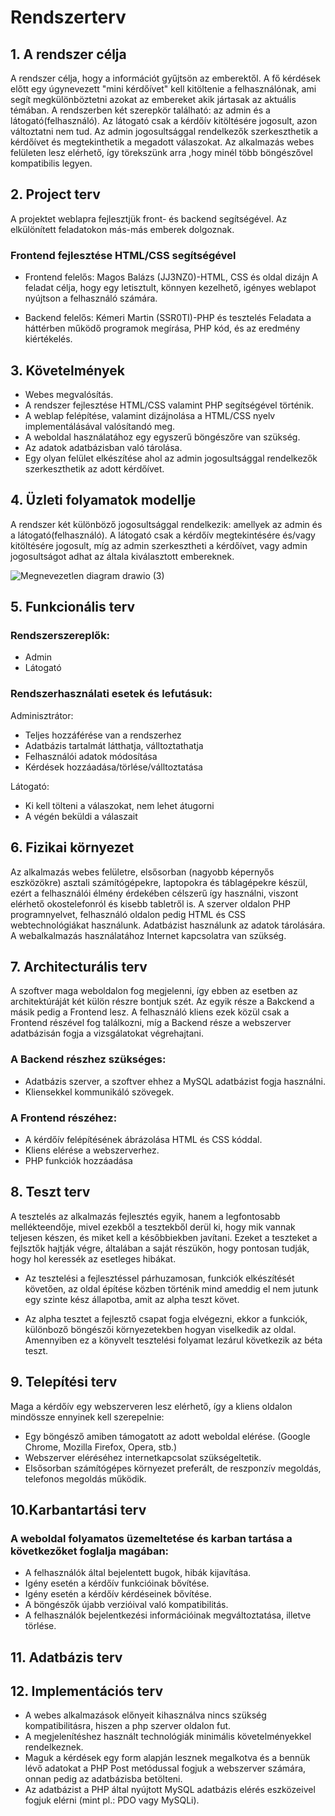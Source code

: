 # Rendszerterv

## 1. A rendszer célja

A rendszer célja, hogy a információt gyűjtsön az emberektől. A fő kérdések előtt egy úgynevezett "mini kérdőívet" kell kitöltenie a felhasználónak, ami segít megkülönböztetni azokat az embereket akik jártasak az aktuális témában. A rendszerben két szerepkör található: az admin és a látogató(felhasználó). Az látogató csak a kérdőív kitöltésére jogosult, azon változtatni nem tud. Az admin jogosultsággal rendelkezők szerkeszthetik a kérdőívet és megtekinthetik a megadott válaszokat. Az alkalmazás webes felületen lesz elérhető, így törekszünk arra ,hogy minél több böngészővel kompatibilis legyen.<br>

## 2. Project terv

A projektet weblapra fejlesztjük front- és backend segítségével. Az elkülönített feladatokon más-más emberek dolgoznak.
### Frontend fejlesztése HTML/CSS segítségével <br>
- Frontend felelős: Magos Balázs (JJ3NZ0)-HTML, CSS és oldal dizájn
A feladat célja, hogy egy letisztult, könnyen kezelhető, igényes weblapot nyújtson a felhasználó számára. <br>

- Backend felelős: Kémeri Martin (SSR0TI)-PHP és tesztelés
Feladata a háttérben működő programok megírása, PHP kód, és az eredmény kiértékelés. <br>

## 3. Követelmények<br>

- Webes megvalósítás.<br>
- A rendszer fejlesztése HTML/CSS valamint PHP segítségével történik.<br>
- A weblap felépítése, valamint dizájnolása a HTML/CSS nyelv implementálásával valósítandó meg.<br>
- A weboldal használatához egy egyszerű böngészőre van szükség.<br>
- Az adatok adatbázisban való tárolása.<br>
- Egy olyan felület elkészítése ahol az admin jogosultsággal rendelkezők szerkeszthetik az adott kérdőívet.<br>

## 4. Üzleti folyamatok modellje

A rendszer két különböző jogosultsággal rendelkezik: amellyek az admin és a látogató(felhasználó). A látogató csak a kérdőív megtekintésére és/vagy kitöltésére jogosult, míg az admin szerkesztheti a kérdőívet, vagy admin jogosultságot adhat az általa kiválasztott embereknek.<br>


![Megnevezetlen diagram drawio (3)](https://user-images.githubusercontent.com/113610538/200619751-c2213b8a-4989-456f-8ad6-408b20f690ee.png)


## 5. Funkcionális terv

### Rendszerszereplők:
- Admin <br>
- Látogató <br>

### Rendszerhasználati esetek és lefutásuk:
 Adminisztrátor:

- Teljes hozzáférése van a rendszerhez <br>
- Adatbázis tartalmát látthatja, válltoztathatja <br>
- Felhasználói adatok módosítása <br>
- Kérdések hozzáadása/törlése/válltoztatása <br>

 Látogató:
- Ki kell tölteni a válaszokat, nem lehet átugorni <br>
- A végén beküldi a válaszait <br>


## 6. Fizikai környezet

Az alkalmazás webes felületre, elsősorban (nagyobb képernyős eszközökre) asztali számítógépekre, laptopokra és táblagépekre készül, ezért a felhasználói élmény érdekében célszerű így használni, viszont elérhető okostelefonról és kisebb tabletről is.
A szerver oldalon PHP programnyelvet, felhasználó oldalon pedig HTML és CSS webtechnológiákat használunk. 
Adatbázist használunk az adatok tárolására.
A webalkalmazás használatához Internet kapcsolatra van szükség.

## 7. Architecturális terv
A szoftver maga weboldalon fog megjelenni, így ebben az esetben az architektúráját két külön részre bontjuk szét.
Az egyik része a Bakckend a másik pedig a Frontend lesz.
A felhasználó kliens ezek közül csak a Frontend részével fog találkozni, míg a Backend része a webszerver adatbázisán fogja a vizsgálatokat végrehajtani.

### A Backend részhez szükséges:
- Adatbázis szerver, a szoftver ehhez a MySQL adatbázist fogja használni. <br>
- Kliensekkel kommunikáló szövegek. <br>

### A Frontend részéhez:
- A kérdőív felépítésének ábrázolása HTML és CSS kóddal. <br>
- Kliens elérése a webszerverhez. <br>
- PHP funkciók hozzáadása <br>

## 8. Teszt terv

A tesztelés az alkalmazás fejlesztés egyik, hanem a legfontosabb mellékteendője, mivel ezekből a tesztekből derül ki,
hogy mik vannak teljesen készen, és miket kell a későbbiekben javítani. Ezeket a teszteket a fejlsztők hajtják végre, általában a saját részükön, hogy pontosan tudják,
hogy hol keressék az esetleges hibákat.

- Az tesztelési a fejlesztéssel párhuzamosan, funkciók elkészítését követően, az oldal építése közben történik mind ameddig el nem jutunk egy szinte kész állapotba, amit az alpha teszt követ. <br>

- Az alpha tesztet a fejlesztő csapat fogja elvégezni, ekkor a funkciók, különboző böngészői környezetekben hogyan viselkedik az oldal. Amennyiben ez a könyvelt tesztelési folyamat lezárul következik az béta teszt. <br>


## 9. Telepítési terv

Maga a kérdőív egy webszerveren lesz elérhető, így a kliens oldalon mindössze ennyinek kell szerepelnie: <br>

- Egy böngésző amiben támogatott az adott weboldal elérése. (Google Chrome, Mozilla Firefox, Opera, stb.) <br>
- Webszerver eléréséhez internetkapcsolat szükségeltetik. <br>
- Elsősorban számítógépes környezet preferált, de reszponzív megoldás, telefonos megoldás működik. <br>

## 10.Karbantartási terv

### A weboldal folyamatos üzemeltetése és karban tartása a következőket foglalja magában:<br>

- A felhasználók által bejelentett bugok, hibák kijavítása.<br>
- Igény esetén a kérdőív funkcióinak bővítése.<br>
- Igény esetén a kérdőív kérdéseinek bővítése.<br>
- A böngészők újabb verzióival való kompatibilitás.<br>
- A felhasználók bejelentkezési információinak megváltoztatása, illetve törlése.<br>

## 11. Adatbázis terv

## 12. Implementációs terv

- A webes alkalmazások előnyeit kihasználva nincs szükség kompatibilitásra, hiszen a php szerver oldalon fut.<br>
- A megjelenítéshez használt technológiák minimális követelményekkel rendelkeznek.<br>
- Maguk a kérdések egy form alapján lesznek megalkotva és a bennük lévő adatokat a PHP Post metódussal fogjuk a webszerver számára, onnan pedig az adatbázisba betölteni.<br>
- Az adatbázist a PHP által nyújtott MySQL adatbázis elérés eszközeivel fogjuk elérni (mint pl.: PDO vagy MySQLi).
